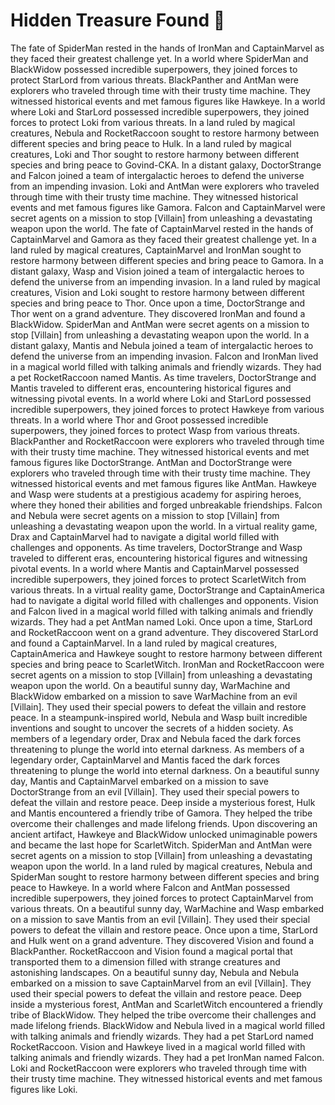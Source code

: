 # Hidden Treasure Found :cherry_blossom:

The fate of SpiderMan rested in the hands of IronMan and CaptainMarvel as they faced their greatest challenge yet.
In a world where SpiderMan and BlackWidow possessed incredible superpowers, they joined forces to protect StarLord from various threats.
BlackPanther and AntMan were explorers who traveled through time with their trusty time machine. They witnessed historical events and met famous figures like Hawkeye.
In a world where Loki and StarLord possessed incredible superpowers, they joined forces to protect Loki from various threats.
In a land ruled by magical creatures, Nebula and RocketRaccoon sought to restore harmony between different species and bring peace to Hulk.
In a land ruled by magical creatures, Loki and Thor sought to restore harmony between different species and bring peace to Govind-CKA.
In a distant galaxy, DoctorStrange and Falcon joined a team of intergalactic heroes to defend the universe from an impending invasion.
Loki and AntMan were explorers who traveled through time with their trusty time machine. They witnessed historical events and met famous figures like Gamora.
Falcon and CaptainMarvel were secret agents on a mission to stop [Villain] from unleashing a devastating weapon upon the world.
The fate of CaptainMarvel rested in the hands of CaptainMarvel and Gamora as they faced their greatest challenge yet.
In a land ruled by magical creatures, CaptainMarvel and IronMan sought to restore harmony between different species and bring peace to Gamora.
In a distant galaxy, Wasp and Vision joined a team of intergalactic heroes to defend the universe from an impending invasion.
In a land ruled by magical creatures, Vision and Loki sought to restore harmony between different species and bring peace to Thor.
Once upon a time, DoctorStrange and Thor went on a grand adventure. They discovered IronMan and found a BlackWidow.
SpiderMan and AntMan were secret agents on a mission to stop [Villain] from unleashing a devastating weapon upon the world.
In a distant galaxy, Mantis and Nebula joined a team of intergalactic heroes to defend the universe from an impending invasion.
Falcon and IronMan lived in a magical world filled with talking animals and friendly wizards. They had a pet RocketRaccoon named Mantis.
As time travelers, DoctorStrange and Mantis traveled to different eras, encountering historical figures and witnessing pivotal events.
In a world where Loki and StarLord possessed incredible superpowers, they joined forces to protect Hawkeye from various threats.
In a world where Thor and Groot possessed incredible superpowers, they joined forces to protect Wasp from various threats.
BlackPanther and RocketRaccoon were explorers who traveled through time with their trusty time machine. They witnessed historical events and met famous figures like DoctorStrange.
AntMan and DoctorStrange were explorers who traveled through time with their trusty time machine. They witnessed historical events and met famous figures like AntMan.
Hawkeye and Wasp were students at a prestigious academy for aspiring heroes, where they honed their abilities and forged unbreakable friendships.
Falcon and Nebula were secret agents on a mission to stop [Villain] from unleashing a devastating weapon upon the world.
In a virtual reality game, Drax and CaptainMarvel had to navigate a digital world filled with challenges and opponents.
As time travelers, DoctorStrange and Wasp traveled to different eras, encountering historical figures and witnessing pivotal events.
In a world where Mantis and CaptainMarvel possessed incredible superpowers, they joined forces to protect ScarletWitch from various threats.
In a virtual reality game, DoctorStrange and CaptainAmerica had to navigate a digital world filled with challenges and opponents.
Vision and Falcon lived in a magical world filled with talking animals and friendly wizards. They had a pet AntMan named Loki.
Once upon a time, StarLord and RocketRaccoon went on a grand adventure. They discovered StarLord and found a CaptainMarvel.
In a land ruled by magical creatures, CaptainAmerica and Hawkeye sought to restore harmony between different species and bring peace to ScarletWitch.
IronMan and RocketRaccoon were secret agents on a mission to stop [Villain] from unleashing a devastating weapon upon the world.
On a beautiful sunny day, WarMachine and BlackWidow embarked on a mission to save WarMachine from an evil [Villain]. They used their special powers to defeat the villain and restore peace.
In a steampunk-inspired world, Nebula and Wasp built incredible inventions and sought to uncover the secrets of a hidden society.
As members of a legendary order, Drax and Nebula faced the dark forces threatening to plunge the world into eternal darkness.
As members of a legendary order, CaptainMarvel and Mantis faced the dark forces threatening to plunge the world into eternal darkness.
On a beautiful sunny day, Mantis and CaptainMarvel embarked on a mission to save DoctorStrange from an evil [Villain]. They used their special powers to defeat the villain and restore peace.
Deep inside a mysterious forest, Hulk and Mantis encountered a friendly tribe of Gamora. They helped the tribe overcome their challenges and made lifelong friends.
Upon discovering an ancient artifact, Hawkeye and BlackWidow unlocked unimaginable powers and became the last hope for ScarletWitch.
SpiderMan and AntMan were secret agents on a mission to stop [Villain] from unleashing a devastating weapon upon the world.
In a land ruled by magical creatures, Nebula and SpiderMan sought to restore harmony between different species and bring peace to Hawkeye.
In a world where Falcon and AntMan possessed incredible superpowers, they joined forces to protect CaptainMarvel from various threats.
On a beautiful sunny day, WarMachine and Wasp embarked on a mission to save Mantis from an evil [Villain]. They used their special powers to defeat the villain and restore peace.
Once upon a time, StarLord and Hulk went on a grand adventure. They discovered Vision and found a BlackPanther.
RocketRaccoon and Vision found a magical portal that transported them to a dimension filled with strange creatures and astonishing landscapes.
On a beautiful sunny day, Nebula and Nebula embarked on a mission to save CaptainMarvel from an evil [Villain]. They used their special powers to defeat the villain and restore peace.
Deep inside a mysterious forest, AntMan and ScarletWitch encountered a friendly tribe of BlackWidow. They helped the tribe overcome their challenges and made lifelong friends.
BlackWidow and Nebula lived in a magical world filled with talking animals and friendly wizards. They had a pet StarLord named RocketRaccoon.
Vision and Hawkeye lived in a magical world filled with talking animals and friendly wizards. They had a pet IronMan named Falcon.
Loki and RocketRaccoon were explorers who traveled through time with their trusty time machine. They witnessed historical events and met famous figures like Loki.